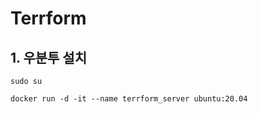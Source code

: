# Terrform

## 1. 우분투 설치

```text
sudo su

docker run -d -it --name terrform_server ubuntu:20.04
```
